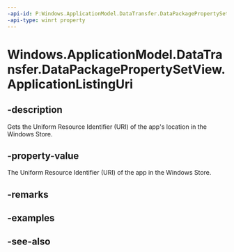 ----api-id: P:Windows.ApplicationModel.DataTransfer.DataPackagePropertySetView.ApplicationListingUri
-api-type: winrt property
---<!-- Property syntaxpublic Windows.Foundation.Uri ApplicationListingUri { get; }--># Windows.ApplicationModel.DataTransfer.DataPackagePropertySetView.ApplicationListingUri## -descriptionGets the Uniform Resource Identifier (URI) of the app's location in the Windows Store.## -property-valueThe Uniform Resource Identifier (URI) of the app in the Windows Store.## -remarks## -examples## -see-also